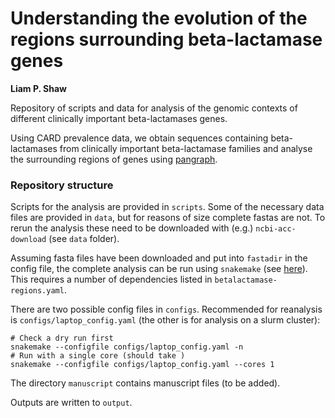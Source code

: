 # Understanding the evolution of the regions surrounding beta-lactamase genes 

__Liam P. Shaw__

Repository of scripts and data for analysis of the genomic contexts of different clinically important beta-lactamases genes.

Using CARD prevalence data, we obtain sequences containing beta-lactamases from clinically important beta-lactamase families and analyse the surrounding regions of genes using [pangraph](https://github.com/neherlab/pangraph).

### Repository structure

Scripts for the analysis are provided in `scripts`. Some of the necessary data files are provided in `data`, but for reasons of size complete fastas are not. To rerun the analysis these need to be downloaded with (e.g.) `ncbi-acc-download` (see `data` folder).

Assuming fasta files have been downloaded and put into `fastadir` in the config file, the complete analysis can be run using `snakemake` (see [here](https://snakemake.readthedocs.io/en/stable/index.html)). This requires a number of dependencies listed in `betalactamase-regions.yaml`. 

There are two possible config files in `configs`. Recommended for reanalysis is `configs/laptop_config.yaml` (the other is for analysis on a slurm cluster):

```
# Check a dry run first
snakemake --configfile configs/laptop_config.yaml -n
# Run with a single core (should take )
snakemake --configfile configs/laptop_config.yaml --cores 1
``` 

The directory `manuscript` contains manuscript files (to be added).

Outputs are written to `output`. 

